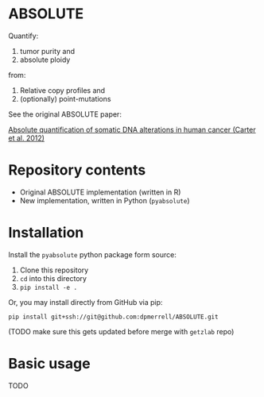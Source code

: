 # ABSOLUTE

Quantify:
1. tumor purity and
2. absolute ploidy

from:
1. Relative copy profiles and
2. (optionally) point-mutations

See the original ABSOLUTE paper:

[Absolute quantification of somatic DNA alterations in human cancer (Carter et al. 2012)](https://doi.org/10.1038%2Fnbt.2203)

# Repository contents

* Original ABSOLUTE implementation (written in R)
* New implementation, written in Python (`pyabsolute`)

# Installation

Install the `pyabsolute` python package form source:

1. Clone this repository
2. `cd` into this directory
3. `pip install -e .`

Or, you may install directly from GitHub via pip:

`pip install git+ssh://git@github.com:dpmerrell/ABSOLUTE.git`

(TODO make sure this gets updated before merge with `getzlab` repo)

# Basic usage

TODO
